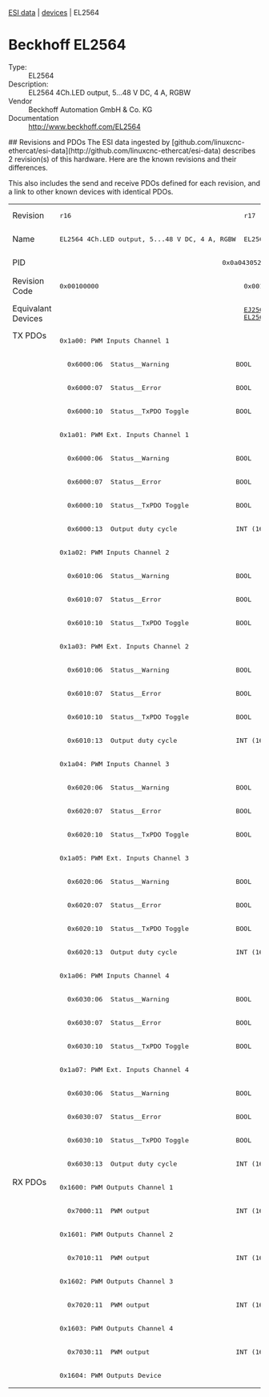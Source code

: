 <div class="nav"><a href="/esi-data">ESI data</a> | <a href="/esi-data/devices">devices</a> | EL2564</div>

#  Beckhoff EL2564

<dl>
  <dt>Type:</dt><dd>EL2564</dd>
  <dt>Description:</dt><dd>EL2564 4Ch.LED output, 5...48 V DC, 4 A, RGBW</dd>
  <dt>Vendor</dt><dd>Beckhoff Automation GmbH & Co. KG</dd>
  <dt>Documentation</dt><dd><a href="http://www.beckhoff.com/EL2564">http://www.beckhoff.com/EL2564</a></dd>
</dl>
## Revisions and PDOs
The ESI data ingested by [github.com/linuxcnc-ethercat/esi-data](http://github.com/linuxcnc-ethercat/esi-data) describes 2 revision(s) of this hardware.  Here are the known revisions and their differences.

This also includes the send and receive PDOs defined for each revision, and a link to other known devices with identical PDOs.

<table>
<tr >
<td class="first">Revision</td>
<td ><pre>r16</pre></td>
<td ><pre>r17</pre></td>
</tr>
<tr >
<td class="first">Name</td>
<td ><pre>EL2564 4Ch.LED output, 5...48 V DC, 4 A, RGBW</pre></td>
<td ><pre>EL2564 4Ch. LED output, 5...48 V DC, 4 A, RGBW</pre></td>
</tr>
<tr >
<td class="first">PID</td>
<td  colspan=2 align="center"><pre>0x0a043052</pre></td>
</tr>
<tr >
<td class="first">Revision Code</td>
<td ><pre>0x00100000</pre></td>
<td ><pre>0x00110000</pre></td>
</tr>
<tr >
<td class="first">Equivalant Devices</td>
<td ></td>
<td ><pre><a href="EJ2564">EJ2564 r17</a><br/><a href="EL2564-0010">EL2564-0010 r17</a></pre></td>
</tr>
<tr class="txpdo pdosection">
<td class="first" rowspan=36 valign=top>TX PDOs</td>
<td colspan=2 align="left"><pre>0x1a00: PWM Inputs Channel 1</pre></td>
<td></td>
</tr>
<tr class="txpdo">
<td  colspan=2 align="left"><pre>  0x6000:06  Status__Warning                 BOOL</pre></td>
</tr>
<tr class="txpdo">
<td  colspan=2 align="left"><pre>  0x6000:07  Status__Error                   BOOL</pre></td>
</tr>
<tr class="txpdo">
<td  colspan=2 align="left"><pre>  0x6000:10  Status__TxPDO Toggle            BOOL</pre></td>
</tr>
<tr class="txpdo pdosection">
<td  colspan=2 align="left"><pre>0x1a01: PWM Ext. Inputs Channel 1</pre></td>
</tr>
<tr class="txpdo">
<td  colspan=2 align="left"><pre>  0x6000:06  Status__Warning                 BOOL</pre></td>
</tr>
<tr class="txpdo">
<td  colspan=2 align="left"><pre>  0x6000:07  Status__Error                   BOOL</pre></td>
</tr>
<tr class="txpdo">
<td  colspan=2 align="left"><pre>  0x6000:10  Status__TxPDO Toggle            BOOL</pre></td>
</tr>
<tr class="txpdo">
<td  colspan=2 align="left"><pre>  0x6000:13  Output duty cycle               INT (16 bits)</pre></td>
</tr>
<tr class="txpdo pdosection">
<td  colspan=2 align="left"><pre>0x1a02: PWM Inputs Channel 2</pre></td>
</tr>
<tr class="txpdo">
<td  colspan=2 align="left"><pre>  0x6010:06  Status__Warning                 BOOL</pre></td>
</tr>
<tr class="txpdo">
<td  colspan=2 align="left"><pre>  0x6010:07  Status__Error                   BOOL</pre></td>
</tr>
<tr class="txpdo">
<td  colspan=2 align="left"><pre>  0x6010:10  Status__TxPDO Toggle            BOOL</pre></td>
</tr>
<tr class="txpdo pdosection">
<td  colspan=2 align="left"><pre>0x1a03: PWM Ext. Inputs Channel 2</pre></td>
</tr>
<tr class="txpdo">
<td  colspan=2 align="left"><pre>  0x6010:06  Status__Warning                 BOOL</pre></td>
</tr>
<tr class="txpdo">
<td  colspan=2 align="left"><pre>  0x6010:07  Status__Error                   BOOL</pre></td>
</tr>
<tr class="txpdo">
<td  colspan=2 align="left"><pre>  0x6010:10  Status__TxPDO Toggle            BOOL</pre></td>
</tr>
<tr class="txpdo">
<td  colspan=2 align="left"><pre>  0x6010:13  Output duty cycle               INT (16 bits)</pre></td>
</tr>
<tr class="txpdo pdosection">
<td  colspan=2 align="left"><pre>0x1a04: PWM Inputs Channel 3</pre></td>
</tr>
<tr class="txpdo">
<td  colspan=2 align="left"><pre>  0x6020:06  Status__Warning                 BOOL</pre></td>
</tr>
<tr class="txpdo">
<td  colspan=2 align="left"><pre>  0x6020:07  Status__Error                   BOOL</pre></td>
</tr>
<tr class="txpdo">
<td  colspan=2 align="left"><pre>  0x6020:10  Status__TxPDO Toggle            BOOL</pre></td>
</tr>
<tr class="txpdo pdosection">
<td  colspan=2 align="left"><pre>0x1a05: PWM Ext. Inputs Channel 3</pre></td>
</tr>
<tr class="txpdo">
<td  colspan=2 align="left"><pre>  0x6020:06  Status__Warning                 BOOL</pre></td>
</tr>
<tr class="txpdo">
<td  colspan=2 align="left"><pre>  0x6020:07  Status__Error                   BOOL</pre></td>
</tr>
<tr class="txpdo">
<td  colspan=2 align="left"><pre>  0x6020:10  Status__TxPDO Toggle            BOOL</pre></td>
</tr>
<tr class="txpdo">
<td  colspan=2 align="left"><pre>  0x6020:13  Output duty cycle               INT (16 bits)</pre></td>
</tr>
<tr class="txpdo pdosection">
<td  colspan=2 align="left"><pre>0x1a06: PWM Inputs Channel 4</pre></td>
</tr>
<tr class="txpdo">
<td  colspan=2 align="left"><pre>  0x6030:06  Status__Warning                 BOOL</pre></td>
</tr>
<tr class="txpdo">
<td  colspan=2 align="left"><pre>  0x6030:07  Status__Error                   BOOL</pre></td>
</tr>
<tr class="txpdo">
<td  colspan=2 align="left"><pre>  0x6030:10  Status__TxPDO Toggle            BOOL</pre></td>
</tr>
<tr class="txpdo pdosection">
<td  colspan=2 align="left"><pre>0x1a07: PWM Ext. Inputs Channel 4</pre></td>
</tr>
<tr class="txpdo">
<td  colspan=2 align="left"><pre>  0x6030:06  Status__Warning                 BOOL</pre></td>
</tr>
<tr class="txpdo">
<td  colspan=2 align="left"><pre>  0x6030:07  Status__Error                   BOOL</pre></td>
</tr>
<tr class="txpdo">
<td  colspan=2 align="left"><pre>  0x6030:10  Status__TxPDO Toggle            BOOL</pre></td>
</tr>
<tr class="txpdo">
<td  colspan=2 align="left"><pre>  0x6030:13  Output duty cycle               INT (16 bits)</pre></td>
</tr>
<tr class="rxpdo pdosection">
<td class="first" rowspan=9 valign=top>RX PDOs</td>
<td colspan=2 align="left"><pre>0x1600: PWM Outputs Channel 1</pre></td>
<td></td>
</tr>
<tr class="rxpdo">
<td  colspan=2 align="left"><pre>  0x7000:11  PWM output                      INT (16 bits)</pre></td>
</tr>
<tr class="rxpdo pdosection">
<td  colspan=2 align="left"><pre>0x1601: PWM Outputs Channel 2</pre></td>
</tr>
<tr class="rxpdo">
<td  colspan=2 align="left"><pre>  0x7010:11  PWM output                      INT (16 bits)</pre></td>
</tr>
<tr class="rxpdo pdosection">
<td  colspan=2 align="left"><pre>0x1602: PWM Outputs Channel 3</pre></td>
</tr>
<tr class="rxpdo">
<td  colspan=2 align="left"><pre>  0x7020:11  PWM output                      INT (16 bits)</pre></td>
</tr>
<tr class="rxpdo pdosection">
<td  colspan=2 align="left"><pre>0x1603: PWM Outputs Channel 4</pre></td>
</tr>
<tr class="rxpdo">
<td  colspan=2 align="left"><pre>  0x7030:11  PWM output                      INT (16 bits)</pre></td>
</tr>
<tr class="rxpdo pdosection">
<td  colspan=2 align="left"><pre>0x1604: PWM Outputs Device</pre></td>
</tr>
</table>
